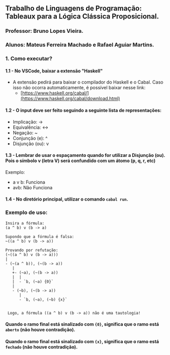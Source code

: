 ## Trabalho de Linguagens de Programação: Tableaux para a Lógica Clássica Proposicional.
### Professor: Bruno Lopes Vieira.
### Alunos: Mateus Ferreira Machado e Rafael Aguiar Martins.

### 1. Como executar?
#### 1.1 - No VSCode, baixar a extensão "Haskell"
- A extensão pedirá para baixar o compilador do Haskell e o Cabal. Caso isso não ocorra automaticamente, é possível baixar nesse link:
  - [https://www.haskell.org/cabal/](https://www.haskell.org/cabal/download.html)

#### 1.2 - O input deve ser feito seguindo a seguinte lista de representações:

- Implicação: ->
- Equivalência: <->
- Negação: ~
- Conjunção (e): ^
- Disjunção (ou): v

#### 1.3 - Lembrar de usar o espaçamento quando for utilizar a Disjunção (ou). Pois o símbolo v (letra V) será confundido com um átomo (p, q, r, etc)
Exemplo:
- a v b: Funciona
- avb: Não Funciona

#### 1.4 - No diretório principal, utilizar o comando `cabal run`.

### Exemplo de uso:
```
Insira a fórmula:
(a ^ b) v (b -> a)

Supondo que a fórmula é falsa:
~((a ^ b) v (b -> a))

Provando por refutação:       
(~((a ^ b) v (b -> a)))       
|
- (~(a ^ b)), (~(b -> a))    
   |
   +- (~a), (~(b -> a))       
   |  |
   |  - `b, (~a) {0}`
   |
   - (~b), (~(b -> a))       
      |
      - `b, (~a), (~b) {x}`


 Logo, a fórmula ((a ^ b) v (b -> a)) não é uma tautologia!
```
#### Quando o ramo final está sinalizado com `{0}`, significa que o ramo está `aberto` (não houve contradição).
#### Quando o ramo final está sinalizado com `{x}`, significa que o ramo está `fechado` (não houve contradição).

